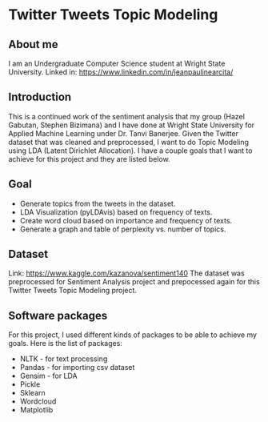 # Twitter Tweets Topic Modeling

## About me
I am an Undergraduate Computer Science student at Wright State University. 
Linked in: https://www.linkedin.com/in/jeanpaulinearcita/

## Introduction
This is a continued work of the sentiment analysis that my group (Hazel Gabutan, Stephen Bizimana) and I have done at Wright State University for Applied Machine Learning under Dr. Tanvi Banerjee. Given the Twitter dataset that was cleaned and preprocessed, I want to do Topic Modeling using LDA (Latent Dirichlet Allocation). I have a couple goals that I want to achieve for this project and they are listed below.

## Goal
* Generate topics from the tweets in the dataset. 
* LDA Visualization (pyLDAvis) based on frequency of texts.
* Create word cloud based on importance and frequency of texts.
* Generate a graph and table of perplexity vs. number of topics.

## Dataset
Link: https://www.kaggle.com/kazanova/sentiment140
The dataset was preprocessed for Sentiment Analysis project and prepocessed again for this Twitter Tweets Topic Modeling project. 

## Software packages
For this project, I used different kinds of packages to be able to achieve my goals.
Here is the list of packages:
* NLTK - for text processing
* Pandas - for importing csv dataset
* Gensim - for LDA
* Pickle
* Sklearn
* Wordcloud
* Matplotlib
